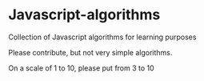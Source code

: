 # Javascript-algorithms
Collection of Javascript algorithms for learning purposes 

Please contribute, but not very simple algorithms. 

On a scale of 1 to 10, please put from 3 to 10
